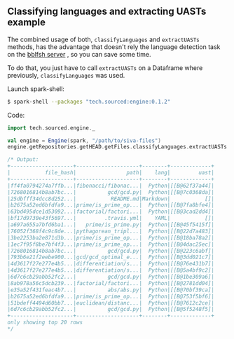 ## Classifying languages and extracting UASTs example

The combined usage of both, `classifyLanguages` and `extractUASTs` methods, has the advantage that doesn't rely the language detection task on the [bblfsh server](https://github.com/bblfsh/server) , so you can save some time.

To do that, you just have to call  `extractUASTs` on a Dataframe where previously, `classifyLanguages` was used.

Launch spark-shell:
```sh
$ spark-shell --packages "tech.sourced:engine:0.1.2"
```

Code:
```scala
import tech.sourced.engine._

val engine = Engine(spark, "/path/to/siva-files")
engine.getRepositories.getHEAD.getFiles.classifyLanguages.extractUASTs.select('file_hash, 'path, 'lang, 'uast).show

/* Output:
+--------------------+--------------------+--------+-------------+
|           file_hash|                path|    lang|         uast|
+--------------------+--------------------+--------+-------------+
|ff4fa0794274a7ffb...|fibonacci/fibonac...|  Python|[[B@62f37a44]|
|7268016814b8ab7bc...|          gcd/gcd.py|  Python|[[B@7c0368da]|
|25dbfff34dcc8d252...|           README.md|Markdown|           []|
|b2675a52ed6bfdfa9...|prime/is_prime_op...|  Python|[[B@7fa8bfe4]|
|63bd495dce1d53092...|factorial/factori...|  Python|[[B@3cad2dd4]|
|bf17d9730e43f5697...|         .travis.yml|    YAML|           []|
|a697a655a7bfd6ba1...|   prime/is_prime.py|  Python|[[B@45f5415f]|
|76052f368f4c9c8de...|pythagorean_tripl...|  Python|[[B@22d7a483]|
|3be2253ba2e871d3b...|prime/is_prime_op...|  Python|[[B@18ba78a2]|
|1ec7f95f8be7bf4f3...|prime/is_prime_op...|  Python|[[B@4dac25ec]|
|7268016814b8ab7bc...|          gcd/gcd.py|  Python|[[B@223c6abf]|
|793b6e21f2eebe900...|gcd/gcd_optimal_e...|  Python|[[B@3dd021c7]|
|4d3617f27e277e4b5...|differentiation/s...|  Python|[[B@76e431b7]|
|4d3617f27e277e4b5...|differentiation/s...|  Python|[[B@5a4bf9c2]|
|6d7c6cb29abb52fc2...|          gcd/gcd.py|  Python|[[B@1be309a6]|
|8ab978a56c5dcb239...|factorial/factori...|  Python|[[B@2781dd04]|
|e35a52f431feac4b7...|          abs/abs.py|  Python|[[B@70bf39ca]|
|b2675a52ed6bfdfa9...|prime/is_prime_op...|  Python|[[B@753f5bf6]|
|51bdeff4494d60bb7...|euclidean/distanc...|  Python|[[B@7612c2ce]|
|6d7c6cb29abb52fc2...|          gcd/gcd.py|  Python|[[B@5f5248f5]|
+--------------------+--------------------+--------+-------------+
only showing top 20 rows
*/
```
